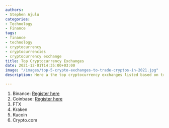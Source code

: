 ```yaml
---
authors:
- Stephen Ajulu
categories:
- Technology
- Finance
tags:
- finance
- technology
- cryptocurrency
- cryptocurrencies
- cryptocurrency exchange
title: Top Cryptocurrency Exchanges
date: 2021-12-01T14:35:00+03:00
image: "/images/top-5-crypto-exchanges-to-trade-cryptos-in-2021.jpg"
description: Here a the top cryptocurrency exchanges listed based on transaction volume

---
```

1. Binance: [Register here](https://accounts.binance.com/en/register?ref=CL2JFAB6)
2. Coinbase: [Register here](https://www.coinbase.com/join/ajulu_v)
3. FTX
4. Kraken
5. Kucoin
6. Crypto.com
